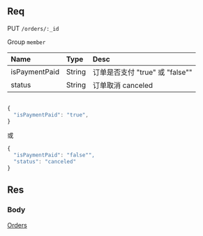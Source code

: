 ## Req

PUT `/orders/:_id`

Group `member`


| Name             | Type     | Desc                              |
|:-----------------|:---------|:----------------------------------|
| isPaymentPaid    | String  | 订单是否支付  "true" 或 "false""          |
| status           | String   | 订单取消 canceled         |




```js

{
  "isPaymentPaid": "true",
}

```

或


```js
{
  "isPaymentPaid": "false"",
  "status": "canceled"
}
```


## Res
### Body




[Orders](../Order)